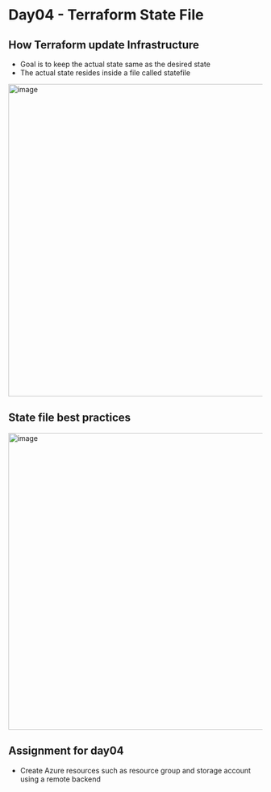 # Day04 - Terraform State File

## How Terraform update Infrastructure

- Goal is to keep the actual state same as the desired state
- The actual state resides inside a file called statefile
  
<img width="618" alt="image" src="https://github.com/user-attachments/assets/66582b79-fd7f-41b7-b287-974319bef8d8" />

## State file best practices

<img width="587" alt="image" src="https://github.com/user-attachments/assets/7e0b774f-bf83-4576-b8e8-618ee248f8f7" />

## Assignment for day04

- Create Azure resources such as resource group and storage account using a remote backend
